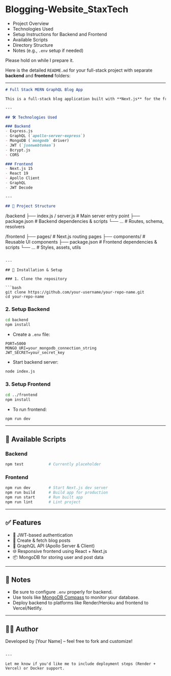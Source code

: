 ﻿# Blogging-Website_StaxTech

* Project Overview
* Technologies Used
* Setup Instructions for Backend and Frontend
* Available Scripts
* Directory Structure
* Notes (e.g., `.env` setup if needed)

Please hold on while I prepare it.


Here is the detailed `README.md` for your full-stack project with separate **backend** and **frontend** folders:

---

```markdown
# Full Stack MERN GraphQL Blog App

This is a full-stack blog application built with **Next.js** for the frontend and **Express + GraphQL** for the backend. It supports user authentication, post creation, and JWT-based authorization.

---

## 🛠️ Technologies Used

### Backend
- Express.js
- GraphQL (`apollo-server-express`)
- MongoDB (`mongodb` driver)
- JWT (`jsonwebtoken`)
- Bcrypt.js
- CORS

### Frontend
- Next.js 15
- React 19
- Apollo Client
- GraphQL
- JWT Decode

---

## 📁 Project Structure

```

/backend
├── index.js / server.js          # Main server entry point
├── package.json                  # Backend dependencies & scripts
└── ...                           # Routes, schema, resolvers

/frontend
├── pages/                        # Next.js routing pages
├── components/                  # Reusable UI components
├── package.json                  # Frontend dependencies & scripts
└── ...                           # Styles, assets, utils

````

---

## 🔧 Installation & Setup

### 1. Clone the repository

```bash
git clone https://github.com/your-username/your-repo-name.git
cd your-repo-name
````

### 2. Setup Backend

```bash
cd backend
npm install
```

* Create a `.env` file:

```env
PORT=5000
MONGO_URI=your_mongodb_connection_string
JWT_SECRET=your_secret_key
```

* Start backend server:

```bash
node index.js
```

### 3. Setup Frontend

```bash
cd ../frontend
npm install
```

* To run frontend:

```bash
npm run dev
```

---

## 📜 Available Scripts

### Backend

```bash
npm test           # Currently placeholder
```

### Frontend

```bash
npm run dev        # Start Next.js dev server
npm run build      # Build app for production
npm run start      # Run built app
npm run lint       # Lint project
```

---

## ✅ Features

* 🔐 JWT-based authentication
* 🧾 Create & fetch blog posts
* 🚀 GraphQL API (Apollo Server & Client)
* 🌐 Responsive frontend using React + Next.js
* 📦 MongoDB for storing user and post data

---

## 📌 Notes

* Be sure to configure `.env` properly for backend.
* Use tools like [MongoDB Compass](https://www.mongodb.com/products/compass) to monitor your database.
* Deploy backend to platforms like Render/Heroku and frontend to Vercel/Netlify.

---

## 👨‍💻 Author

Developed by \[Your Name] – feel free to fork and customize!

```

---

Let me know if you'd like me to include deployment steps (Render + Vercel) or Docker support.
```
